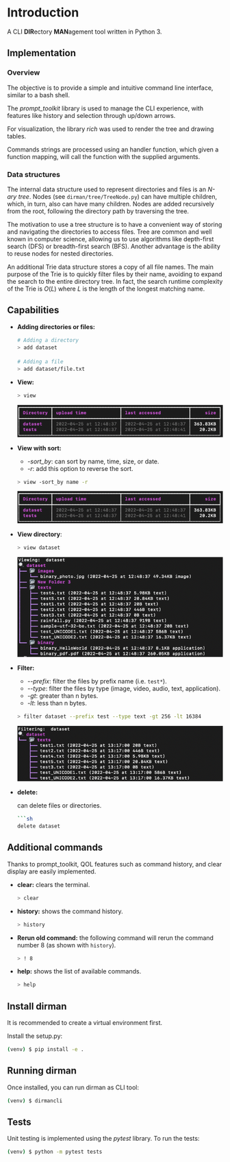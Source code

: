 # Introduction

A CLI **DIR**ectory **MAN**agement tool written in Python 3.


## Implementation

### Overview

The objective is to provide a simple and intuitive command line interface, similar to a bash shell. 

The *prompt_toolkit* library is used to manage the CLI experience, with features like history and selection through up/down arrows. 

For visualization, the library *rich* was used to render the tree and drawing tables.

Commands strings are processed using an handler function, which given a function mapping, will call the function with the supplied arguments. 

### Data structures

The internal data structure used to represent directories and files is an *N-ary tree*. Nodes (see ```dirman/tree/TreeNode.py```) can have multiple children, which, in turn, also can have many children.
Nodes are added recursively from the root, following the directory path by traversing the tree.

The motivation to use a tree structure is to have a convenient way of storing and navigating the directories to access files. Tree are common and well known in computer science, allowing us to use algorithms like depth-first search (DFS) or breadth-first search (BFS). Another advantage is the ability to reuse nodes for nested directories.

An additional Trie data structure stores a copy of all file names. The main purpose of the Trie is to quickly filter files by their name, avoiding to expand the search to the entire directory tree. In fact, the search runtime complexity of the Trie is $O(L)$ where $L$ is the length of the longest matching name.



## Capabilities

- **Adding directories or files:**
    ```sh
    # Adding a directory
    > add dataset

    # Adding a file
    > add dataset/file.txt
    ```

- **View:**
    ```sh
    > view
    ```
    ![Image](/dataset/images/view.png "view")


- **View with sort:** 

    - *-sort_by*: can sort by name, time, size, or date.
    - *-r*: add this option to reverse the sort.
 
    ```sh
    > view -sort_by name -r 
    ```
    ![Image](/dataset/images/view.png "view")

- **View directory**:
    ```sh
    > view dataset
    ```
    ![Image](/dataset/images/view_dir.png "view")


- **Filter:**
    
    - *--prefix*: filter the files by prefix name (i.e. ```test*```).
    - *--type*: filter the files by type (image, video, audio, text, application).
    - *-gt*: greater than n bytes.
    - *-lt*: less than n bytes.
    ```sh
    > filter dataset --prefix test --type text -gt 256 -lt 16384
    ```
    ![Image](/dataset/images/filter_test.png "view")


- **delete:**
    
    can delete files or directories.
    ```sh
    ```sh
    delete dataset
    ```


## Additional commands

Thanks to prompt_toolkit, QOL features such as command history, and clear display are easily implemented.

- **clear:**
    clears the terminal.
    ```sh
    > clear
    ```

- **history:**
    shows the command history.
    ```sh
    > history
    ```



- **Rerun old command:**
    the following command will rerun the command number 8 (as shown with ```history```).
    ```sh
    > ! 8
    ```

- **help:**
    shows the list of available commands.
    ```sh
    > help
    ```


## Install dirman

It is recommended to create a virtual environment first.

Install the setup.py:

```sh
(venv) $ pip install -e .
```

## Running dirman

Once installed, you can run dirman as CLI tool:

```sh
(venv) $ dirmancli
```
## Tests

Unit testing is implemented using the *pytest* library. To run the tests:

```sh
(venv) $ python -m pytest tests
```